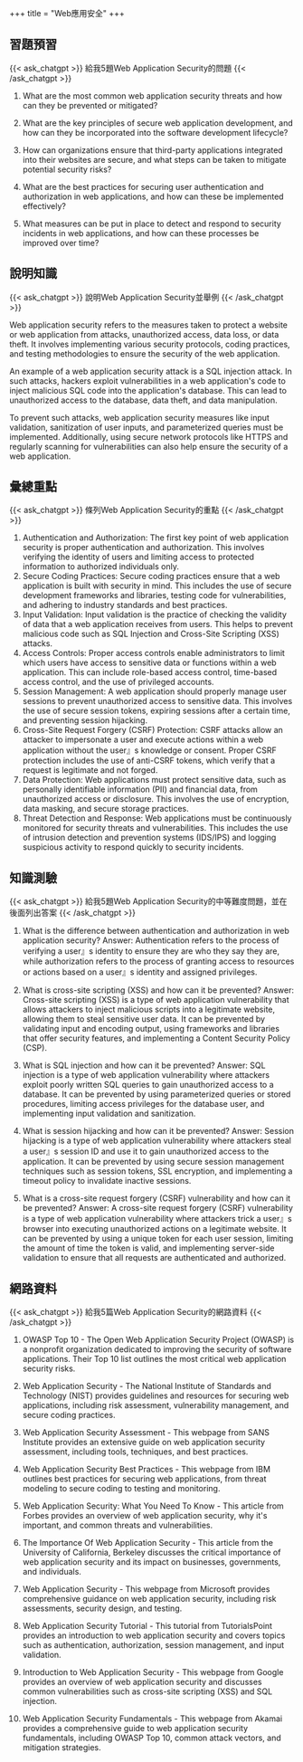 +++
title = "Web應用安全"
+++
## 習題預習
{{< ask_chatgpt >}}
給我5題Web Application Security的問題
{{< /ask_chatgpt >}}



1. What are the most common web application security threats and how can they be prevented or mitigated?

2. What are the key principles of secure web application development, and how can they be incorporated into the software development lifecycle?

3. How can organizations ensure that third-party applications integrated into their websites are secure, and what steps can be taken to mitigate potential security risks?

4. What are the best practices for securing user authentication and authorization in web applications, and how can these be implemented effectively?

5. What measures can be put in place to detect and respond to security incidents in web applications, and how can these processes be improved over time?   

## 說明知識
{{< ask_chatgpt >}}
說明Web Application Security並舉例
{{< /ask_chatgpt >}}



Web application security refers to the measures taken to protect a website or web application from attacks, unauthorized access, data loss, or data theft. It involves implementing various security protocols, coding practices, and testing methodologies to ensure the security of the web application.

An example of a web application security attack is a SQL injection attack. In such attacks, hackers exploit vulnerabilities in a web application's code to inject malicious SQL code into the application's database. This can lead to unauthorized access to the database, data theft, and data manipulation.

To prevent such attacks, web application security measures like input validation, sanitization of user inputs, and parameterized queries must be implemented. Additionally, using secure network protocols like HTTPS and regularly scanning for vulnerabilities can also help ensure the security of a web application.   

## 彙總重點
{{< ask_chatgpt >}}
條列Web Application Security的重點
{{< /ask_chatgpt >}}



1. Authentication and Authorization: The first key point of web application security is proper authentication and authorization. This involves verifying the identity of users and limiting access to protected information to authorized individuals only.
2. Secure Coding Practices: Secure coding practices ensure that a web application is built with security in mind. This includes the use of secure development frameworks and libraries, testing code for vulnerabilities, and adhering to industry standards and best practices.
3. Input Validation: Input validation is the practice of checking the validity of data that a web application receives from users. This helps to prevent malicious code such as SQL Injection and Cross-Site Scripting (XSS) attacks.
4. Access Controls: Proper access controls enable administrators to limit which users have access to sensitive data or functions within a web application. This can include role-based access control, time-based access control, and the use of privileged accounts.
5. Session Management: A web application should properly manage user sessions to prevent unauthorized access to sensitive data. This involves the use of secure session tokens, expiring sessions after a certain time, and preventing session hijacking.
6. Cross-Site Request Forgery (CSRF) Protection: CSRF attacks allow an attacker to impersonate a user and execute actions within a web application without the user』s knowledge or consent. Proper CSRF protection includes the use of anti-CSRF tokens, which verify that a request is legitimate and not forged.
7. Data Protection: Web applications must protect sensitive data, such as personally identifiable information (PII) and financial data, from unauthorized access or disclosure. This involves the use of encryption, data masking, and secure storage practices.
8. Threat Detection and Response: Web applications must be continuously monitored for security threats and vulnerabilities. This includes the use of intrusion detection and prevention systems (IDS/IPS) and logging suspicious activity to respond quickly to security incidents.   

## 知識測驗
{{< ask_chatgpt >}}
給我5題Web Application Security的中等難度問題，並在後面列出答案
{{< /ask_chatgpt >}}



1. What is the difference between authentication and authorization in web application security?
Answer: Authentication refers to the process of verifying a user』s identity to ensure they are who they say they are, while authorization refers to the process of granting access to resources or actions based on a user』s identity and assigned privileges.

2. What is cross-site scripting (XSS) and how can it be prevented?
Answer: Cross-site scripting (XSS) is a type of web application vulnerability that allows attackers to inject malicious scripts into a legitimate website, allowing them to steal sensitive user data. It can be prevented by validating input and encoding output, using frameworks and libraries that offer security features, and implementing a Content Security Policy (CSP).

3. What is SQL injection and how can it be prevented?
Answer: SQL injection is a type of web application vulnerability where attackers exploit poorly written SQL queries to gain unauthorized access to a database. It can be prevented by using parameterized queries or stored procedures, limiting access privileges for the database user, and implementing input validation and sanitization.

4. What is session hijacking and how can it be prevented?
Answer: Session hijacking is a type of web application vulnerability where attackers steal a user』s session ID and use it to gain unauthorized access to the application. It can be prevented by using secure session management techniques such as session tokens, SSL encryption, and implementing a timeout policy to invalidate inactive sessions.

5. What is a cross-site request forgery (CSRF) vulnerability and how can it be prevented?
Answer: A cross-site request forgery (CSRF) vulnerability is a type of web application vulnerability where attackers trick a user』s browser into executing unauthorized actions on a legitimate website. It can be prevented by using a unique token for each user session, limiting the amount of time the token is valid, and implementing server-side validation to ensure that all requests are authenticated and authorized.   

## 網路資料
{{< ask_chatgpt >}}
給我5篇Web Application Security的網路資料
{{< /ask_chatgpt >}}



1. OWASP Top 10 - The Open Web Application Security Project (OWASP) is a nonprofit organization dedicated to improving the security of software applications. Their Top 10 list outlines the most critical web application security risks.

2. Web Application Security - The National Institute of Standards and Technology (NIST) provides guidelines and resources for securing web applications, including risk assessment, vulnerability management, and secure coding practices.

3. Web Application Security Assessment - This webpage from SANS Institute provides an extensive guide on web application security assessment, including tools, techniques, and best practices.

4. Web Application Security Best Practices - This webpage from IBM outlines best practices for securing web applications, from threat modeling to secure coding to testing and monitoring.

5. Web Application Security: What You Need To Know - This article from Forbes provides an overview of web application security, why it's important, and common threats and vulnerabilities.

6. The Importance Of Web Application Security - This article from the University of California, Berkeley discusses the critical importance of web application security and its impact on businesses, governments, and individuals.

7. Web Application Security - This webpage from Microsoft provides comprehensive guidance on web application security, including risk assessments, security design, and testing.

8. Web Application Security Tutorial - This tutorial from TutorialsPoint provides an introduction to web application security and covers topics such as authentication, authorization, session management, and input validation.

9. Introduction to Web Application Security - This webpage from Google provides an overview of web application security and discusses common vulnerabilities such as cross-site scripting (XSS) and SQL injection.

10. Web Application Security Fundamentals - This webpage from Akamai provides a comprehensive guide to web application security fundamentals, including OWASP Top 10, common attack vectors, and mitigation strategies.   

